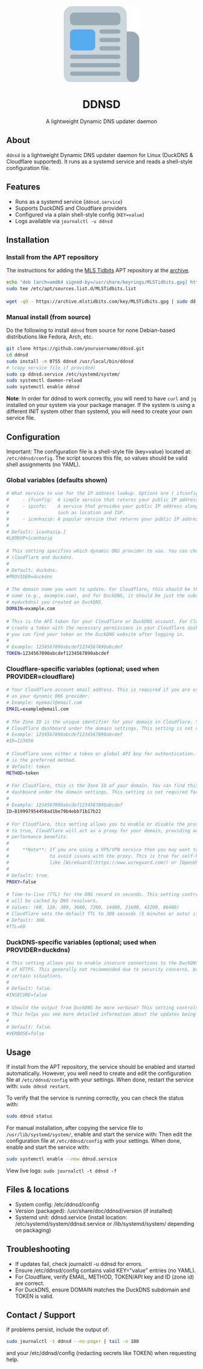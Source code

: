 <div align="center">
    <img
        src="images/logo.png"
        alt="ddnsd logo"
        width="auto"
        height="200"
    />
    <h1><b>DDNSD</b></h1>
    <p>A lightweight Dynamic DNS updater daemon</p>
</div>

## About

`ddnsd` is a lightweight Dynamic DNS updater daemon for Linux (DuckDNS & Cloudflare supported).
It runs as a systemd service and reads a shell-style configuration file.

## Features

- Runs as a systemd service (`ddnsd.service`)
- Supports DuckDNS and Cloudflare providers
- Configured via a plain shell-style config (`KEY=value`)
- Logs available via `journalctl -u ddnsd`

## Installation

### Install from the APT repository

The instructions for adding the [MLS Tidbits](https://mlstidbits.com) APT repository at the [archive](https://archive.mlstidbits.com).

```bash
echo "deb [arch=amd64 signed-by=/usr/share/keyrings/MLSTidbits.gpg] https://archive.mlstidbits.com/ stable main" |
sudo tee /etc/apt/sources.list.d/MLSTidbits.list

wget -qO - https://archive.mlstidbits.com/key/MLSTidbits.gpg | sudo dd of=/usr/share/keyrings/MLSTidbits.gpg
```

### Manual install (from source)

Do the following to install `ddnsd` from source for none Debian-based distributions like Fedora, Arch, etc.

```bash
git clone https://github.com/yourusername/ddnsd.git
cd ddnsd
sudo install -m 0755 ddnsd /usr/local/bin/ddnsd
# (copy service file if provided)
sudo cp ddnsd.service /etc/systemd/system/
sudo systemctl daemon-reload
sudo systemctl enable ddnsd
```

**Note**: In order for ddnsd to work correctly, you will need to have `curl` and `jq` installed on your system via your package manager. If the system is using a different INIT system other than systemd, you will need to create your own service file.

## Configuration

Important: The configuration file is a shell-style file (key=value) located at: `/etc/ddnsd/config`. The script sources this file, so values should be valid shell assignments (no YAML).

### Global variables (defaults shown)

```bash
# What service to use for the IP address lookup. Options are ( ifconfig or icanhaz ):
#     - ifconfig:  A simple service that returns your public IP address in plain text.
#     - ipinfo:    A service that provides your public IP address along with additional information
#                  such as location and ISP.
#     - icanhazip: A popular service that returns your public IP address in plain text.
#
# Default: icanhazip.]
#LOOKUP=icanhazip

# This setting specifies which dynamic DNS provider to use. You can choose between
# cloudflare and duckdns.
#
# Default: duckdns.
#PROVIDER=duckdns

# The domain name you want to update. For Cloudflare, this should be the full domain
# name (e.g., example.com), and for DuckDNS, it should be just the subdomain (e.i.
# myduckdns) you created on DuckDNS.
DOMAIN=example.com

# This is the API token for your Cloudflare or DuckDNS account. For Cloudflare, you can
# create a token with the necessary permissions in your Cloudflare dashboard. For DuckDNS,
# you can find your token on the DuckDNS website after logging in.
#
# Example: 1234567890abcdef1234567890abcdef
TOKEN=1234567890abcdef1234567890abcdef
```

### Cloudflare-specific variables (optional; used when PROVIDER=cloudflare)

```bash
# Your Cloudflare account email address. This is required if you are using Cloudflare
# as your dynamic DNS provider.
# Example: myemail@email.com
EMAIL=example@email.com

# The Zone ID is the unique identifier for your domain in Cloudflare. You can find this in your
# Cloudflare dashboard under the domain settings. This setting is not required for DuckDNS.
# Example: 1234567890abcdef1234567890abcdef
#ID=123456

# Cloudflare uses either a token or global API key for authentication. For most users the token
# is the preferred method.
# default: token
METHOD=token

# For Cloudflare, this is the Zone ID of your domain. You can find this in your Cloudflare
# dashboard under the domain settings. This setting is not required for DuckDNS.
#
# Example: 1234567890abcdef1234567890abcdef
ID=819997954458ad1be79b4ebb71b17b22

# For Cloudflare, this setting allows you to enable or disable the proxy for your domain. If set
# to true, Cloudflare will act as a proxy for your domain, providing additional security and
# performance benefits.
#
#     **Note**: If you are using a VPS/VPN service then you may want to set this to `false`
#               to avoid issues with the proxy. This is true for self-hosted VPN services
#               like [WireGuard](https://www.wireguard.com/) or [OpenVPN](https://openvpn.net/).
#
# Default: true.
PROXY=false

# Time-to-live (TTL) for the DNS record in seconds. This setting controls how long the DNS record
# will be cached by DNS resolvers.
# Values: (60, 120, 300, 3600, 7200, 14400, 21600, 43200, 86400)
# Cloudflare sets the default TTL to 300 seconds (5 minutes or auto) if not specified.
# Default: 300.
#TTL=60
```

### DuckDNS-specific variables (optional; used when PROVIDER=duckdns)

```bash
# This setting allows you to enable insecure connections to the DuckDNS API using HTTP instead
# of HTTPS. This generally not recommended due to security concerns, but it can be useful in
# certain situations.
#
# Default: false.
#INSECURE=false

# Should the output from DuckDNS be more verbose? This setting controls whether
# This helps you see more detailed information about the updates being made.
#
# Default: false.
#VERBOSE=false
```

## Usage

If install from the APT repository, the service should be enabled and started automatically. However, you well need to create and edit the configuration file at `/etc/ddnsd/config` with your settings. When done, restart the service with: `sudo ddnsd restart`.

To verify that the service is running correctly, you can check the status with:

```bash
sudo ddnsd status
```

For manual installation, after copying the service file to `/usr/lib/systemd/system/`, enable and start the service with: Then edit the configuration file at `/etc/ddnsd/config` with your settings. When done, enable and start the service with:

```bash
sudo systemctl enable --now ddnsd.service
```

View live logs: `sudo journalctl -t ddnsd -f`

## Files & locations

- System config: /etc/ddnsd/config
- Version (packaged): /usr/share/doc/ddnsd/version (if installed)
- Systemd unit: ddnsd.service (install location: /etc/systemd/system/ddnsd.service or /lib/systemd/system/ depending on packaging)

## Troubleshooting

- If updates fail, check journalctl -u ddnsd for errors.
- Ensure /etc/ddnsd/config contains valid KEY="value" entries (no YAML).
- For Cloudflare, verify EMAIL, METHOD, TOKEN/API key and ID (zone id) are correct.
- For DuckDNS, ensure DOMAIN matches the DuckDNS subdomain and TOKEN is valid.

## Contact / Support

If problems persist, include the output of:

```bash
sudo journalctl -t ddnsd --no-pager | tail -n 100
```

and your /etc/ddnsd/config (redacting secrets like TOKEN) when requesting help.
